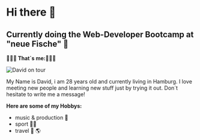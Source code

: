 # Hi there 👋
## Currently doing the Web-Developer Bootcamp at "neue Fische" 🐠

**🙍🏼‍♂️ That´s me:🙍🏼‍♂️**

![David on tour](https://static.wikia.nocookie.net/penguinsofmadagascar/images/2/25/SkipperNew.png/revision/latest?cb=20220516220338)

My Name is David, i am 28 years old and currently living in Hamburg.
I love meeting new people and learning new stuff just by trying it out.
Don´t hesitate to write me a message!

**Here are some of my Hobbys:**
- music & production 🎸
- sport 🏄🏼
- travel 🚀 🌎
